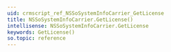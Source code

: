 ```yaml
---
uid: crmscript_ref_NSSoSystemInfoCarrier_GetLicense
title: NSSoSystemInfoCarrier.GetLicense()
intellisense: NSSoSystemInfoCarrier.GetLicense
keywords: GetLicense()
so.topic: reference
---
```





